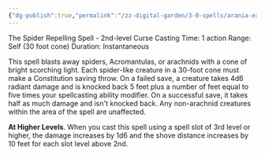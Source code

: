 ```yaml
---
{"dg-publish":true,"permalink":"/zz-digital-garden/3-0-spells/arania-exumai/"}
---
```


The Spider Repelling Spell - 2nd-level Curse 
Casting Time: 1 action 
Range: Self (30 foot cone) 
Duration: Instantaneous 

This spell blasts away spiders, Acromantulas, or arachnids with a cone of bright scorching light. Each spider-like creature in a 30-foot cone must make a Constitution saving throw. On a failed save, a creature takes 4d6 radiant damage and is knocked back 5 feet plus a number of feet equal to five times your spellcasting ability modifier. On a successful save, it takes half as much damage and isn't knocked back. Any non-arachnid creatures within the area of the spell are unaffected. 

**At Higher Levels**. When you cast this spell using a spell slot of 3rd level or higher, the damage increases by 1d6 and the shove distance increases by 10 feet for each slot level above 2nd.